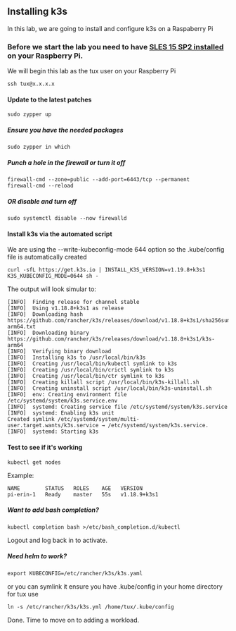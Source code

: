 ## Installing k3s

In this lab, we are going to install and configure k3s on a Raspaberry Pi

### Before we start the lab you need to have <a href="SLESonRPi.md">SLES 15 SP2 installed</a> on your Raspberry Pi.

We will begin this lab as the tux user on your Raspberry Pi

    ssh tux@x.x.x.x

#### Update to the latest patches
```
sudo zypper up
```
##### Ensure you have the needed packages
```
sudo zypper in which
```
##### Punch a hole in the firewall or turn it off
```
firewall-cmd --zone=public --add-port=6443/tcp --permanent
firewall-cmd --reload
```
##### OR disable and turn off
```
sudo systemctl disable --now firewalld
```
#### Install k3s via the automated script

We are using the --write-kubeconfig-mode 644 option so the .kube/config file is automatically created
```
curl -sfL https://get.k3s.io | INSTALL_K3S_VERSION=v1.19.8+k3s1 K3S_KUBECONFIG_MODE=0644 sh - 
```
The output will look simular to:

```
[INFO]  Finding release for channel stable
[INFO]  Using v1.18.8+k3s1 as release
[INFO]  Downloading hash https://github.com/rancher/k3s/releases/download/v1.18.8+k3s1/sha256sum-arm64.txt
[INFO]  Downloading binary https://github.com/rancher/k3s/releases/download/v1.18.8+k3s1/k3s-arm64
[INFO]  Verifying binary download
[INFO]  Installing k3s to /usr/local/bin/k3s
[INFO]  Creating /usr/local/bin/kubectl symlink to k3s
[INFO]  Creating /usr/local/bin/crictl symlink to k3s
[INFO]  Creating /usr/local/bin/ctr symlink to k3s
[INFO]  Creating killall script /usr/local/bin/k3s-killall.sh
[INFO]  Creating uninstall script /usr/local/bin/k3s-uninstall.sh
[INFO]  env: Creating environment file /etc/systemd/system/k3s.service.env
[INFO]  systemd: Creating service file /etc/systemd/system/k3s.service
[INFO]  systemd: Enabling k3s unit
Created symlink /etc/systemd/system/multi-user.target.wants/k3s.service → /etc/systemd/system/k3s.service.
[INFO]  systemd: Starting k3s
```

#### Test to see if it's working
```
kubectl get nodes
```
Example:

```
NAME        STATUS   ROLES    AGE   VERSION
pi-erin-1   Ready    master   55s   v1.18.9+k3s1
```
##### Want to add bash completion?
```
kubectl completion bash >/etc/bash_completion.d/kubectl
```
Logout and log back in to activate.

##### Need helm to work?
```
export KUBECONFIG=/etc/rancher/k3s/k3s.yaml
```
or you can symlink it
ensure you have .kube/config in your home directory
for tux use
```
ln -s /etc/rancher/k3s/k3s.yml /home/tux/.kube/config
```

Done. Time to move on to adding a workload.
